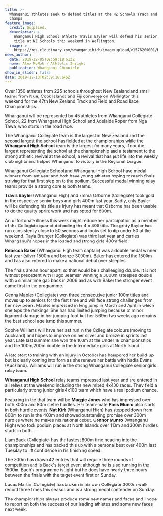 ```yaml
---
title: >-
  Whanganui athletes seek to defend titles at the NZ Schools Track and Field
  champs
feature_image:
  credit: Supplied.
  description: >-
    Whanganui High School athlete Travis Bayler will defend his senior boys 400m
    title at NZ Schools this weekend in Wellington.
  image: >-
    https://res.cloudinary.com/whanganuihigh/image/upload/v1576206001/News/Travis_Bayler.Chron_5.12.19.jpg
news_author:
  date: 2019-12-05T02:59:18.613Z
  name: Alex McNab / Athletic Insight
  publication: Whanganui Chronicle
show_in_slider: false
date: 2019-12-13T02:59:18.645Z
---
```

Over 1350 athletes from 225 schools throughout New Zealand and small teams from Niue, Cook Islands and Fiji converge on Wellington this weekend for the 47th New Zealand Track and Field and Road Race Championships.

Whanganui will be represented by 45 athletes from Whanganui Collegiate School, 22 from Whanganui High School and Adelaide Roper from Nga Tawa, who starts in the road race.

The Whanganui Collegiate team is the largest in New Zealand and the second largest the school has fielded at the championships while the **Whanganui High School** team is the largest for many years, if not the largest representing the school at the championship and a testament to the strong athletic revival at the school, a revival that has put life into the weekly club nights and helped Whanganui to victory in the Regional League.

Whanganui Collegiate School and Whanganui High School have medal winners from last year and both have young athletes hoping to reach finals striving for that first step on to the podium. Successful medal winning relay teams provide a strong core to both teams.

**Travis Bayler** (Whanganui High) and Emma Osborne (Collegiate) took gold in the respective senior boys and girls 400m last year. Sadly, only Bayler will be defending his title as injury has meant that Osborne has been unable to do the quality sprint work and has opted for 800m.

An unfortunate illness this week might reduce her participation as a member of the Collegiate quartet defending the 4 x 400 title. The gritty Bayler has run consistently close to 50 seconds and looks set to dip under 50 at the weekend. Tayla Brunger (Collegiate) was third last year and carries Whanganui's hopes in the loaded and strong girls 400m field.

**Rebecca Baker** (Whanganui High team captain) was a double medal winner last year (silver 1500m and bronze 3000m). Baker has entered the 1500m and has also entered to make a national debut over steeples.

The finals are an hour apart, so that would be a challenging double. It is not without precedent with Hugo Beamish winning a 3000m /steeples double with a similar time gap back in 2006 and as with Baker the stronger event came first in the programme.

Genna Maples (Collegiate) won three consecutive junior 100m titles and moves up to seniors for the first time and will face strong challenges from her new peers. Maples impressed in long jump in March and April in which she tops the rankings. She has had limited jumping because of minor ligament damage in her jumping foot but her 5.69m two weeks ago remains the best school age jump this summer.

Sophie Williams will have her last run in the Collegiate colours (moving to Auckland) and hopes to improve on her silver and bronze in sprints last year. Late last summer she won the 100m at the Under 18 championships and the 100m/200m double in the Intermediate girls at North Island.

A late start to training with an injury in October has hampered her build-up but is clearly coming into form as she renews her battle with Nadia Evans (Auckland). Williams will run in the strong Whanganui Collegiate senior girls relay team.

**Whanganui High School** relay teams impressed last year and are entered in all relays at the weekend including the new mixed 4x400 races. They field a particularly strong junior girls 4x100 team which have a real podium chance.

Featuring in the that team will be **Maggie Jones** who has impressed over both 300m and 80m metre hurdles. Her team-mate **Paris Munro** also starts in both hurdle events. **Nat Kirk** (Whanganui High) has stepped down from 800m to run in the 400m and showed outstanding promise over 300m hurdles where he makes his national debut. **Connor Munro** (Whanganui High) who took podium places at North Islands over 110m and 300m hurdles starts in both.

Liam Back (Collegiate) has the fastest 800m time heading into the championships and has backed this up with a personal best over 400m last Tuesday to lift confidence in his finishing speed.

The 800m has drawn 42 entries that will require three rounds of competition and is Back's target event although he is also running in the 1500m. Bach's programme is tight but he does have nearly three hours between the finals with the target event first on Sunday.

Lucas Martin (Collegiate) has broken in his own Collegiate 3000m walk record three times this season and is a strong medal contender on Sunday.

The championships always produce some new names and faces and I hope to report on both the success of our leading athletes and some new faces next week.
